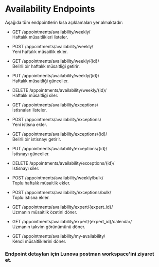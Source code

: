 # Availability Endpoints

Aşağıda tüm endpointlerin kısa açıklamaları yer almaktadır:

- GET /appointments/availability/weekly/  
  Haftalık müsaitlikleri listeler.

- POST /appointments/availability/weekly/  
  Yeni haftalık müsaitlik ekler.

- GET /appointments/availability/weekly/{id}/  
  Belirli bir haftalık müsaitliği getirir.

- PUT /appointments/availability/weekly/{id}/  
  Haftalık müsaitliği günceller.

- DELETE /appointments/availability/weekly/{id}/  
  Haftalık müsaitliği siler.

- GET /appointments/availability/exceptions/  
  İstisnaları listeler.

- POST /appointments/availability/exceptions/  
  Yeni istisna ekler.

- GET /appointments/availability/exceptions/{id}/  
  Belirli bir istisnayı getirir.

- PUT /appointments/availability/exceptions/{id}/  
  İstisnayı günceller.

- DELETE /appointments/availability/exceptions/{id}/  
  İstisnayı siler.

- POST /appointments/availability/weekly/bulk/  
  Toplu haftalık müsaitlik ekler.

- POST /appointments/availability/exceptions/bulk/  
  Toplu istisna ekler.

- GET /appointments/availability/expert/{expert_id}/  
  Uzmanın müsaitlik özetini döner.

- GET /appointments/availability/expert/{expert_id}/calendar/  
  Uzmanın takvim görünümünü döner.

- GET /appointments/availability/my-availability/  
  Kendi müsaitliklerini döner.

### Endpoint detayları için Lunova postman workspace'ini ziyaret et.

